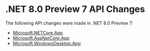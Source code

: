 # .NET 8.0 Preview 7 API Changes

The following API changes were made in .NET 8.0 Preview 7:

- [Microsoft.NETCore.App](./Microsoft.NETCore.App/8.0-preview7.md)
- [Microsoft.AspNetCore.App](./Microsoft.AspNetCore.App/8.0-preview7.md)
- [Microsoft.WindowsDesktop.App](./Microsoft.WindowsDesktop.App/8.0-preview7.md)
